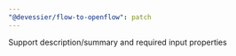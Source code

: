 ```yaml
---
"@devessier/flow-to-openflow": patch
---
```


Support description/summary and required input properties
